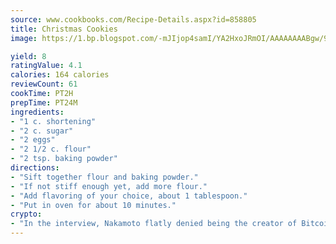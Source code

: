 ```yaml
---
source: www.cookbooks.com/Recipe-Details.aspx?id=858805
title: Christmas Cookies
image: https://1.bp.blogspot.com/-mJIjop4samI/YA2HxoJRmOI/AAAAAAAABgw/9Q6cN5purxQQ0M3111-VxRXtHYk4x987wCLcBGAsYHQ/s320/19.png

yield: 8
ratingValue: 4.1
calories: 164 calories
reviewCount: 61
cookTime: PT2H
prepTime: PT24M
ingredients:
- "1 c. shortening"
- "2 c. sugar"
- "2 eggs"
- "2 1/2 c. flour"
- "2 tsp. baking powder"
directions:
- "Sift together flour and baking powder."
- "If not stiff enough yet, add more flour."
- "Add flavoring of your choice, about 1 tablespoon."
- "Put in oven for about 10 minutes."
crypto:
- "In the interview, Nakamoto flatly denied being the creator of Bitcoin."
---
```

